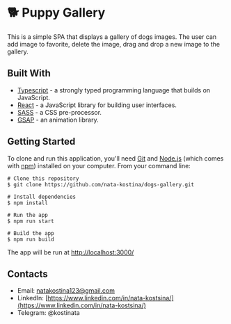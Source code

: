 # 🐕 Puppy Gallery

This is a simple SPA that displays a gallery of dogs images. The user can add image to favorite, delete the image, drag and drop a new image to the gallery.

## Built With

- [Typescript](https://www.typescriptlang.org/) - a strongly typed programming language that builds on JavaScript.
- [React](https://reactjs.org/) - a JavaScript library for building user interfaces.
- [SASS](https://sass-lang.com/) - a CSS pre-processor.
- [GSAP](https://greensock.com/gsap/) - an animation library.

## Getting Started

To clone and run this application, you'll need [Git](https://git-scm.com/) and [Node.js](https://nodejs.org/en/download/) (which comes with [npm](http://npmjs.com/)) installed on your computer. From your command line:

```
# Clone this repository
$ git clone https://github.com/nata-kostina/dogs-gallery.git

# Install dependencies
$ npm install

# Run the app
$ npm run start

# Build the app
$ npm run build
```

The app will be run at [http://localhost:3000/](http://localhost:3000/)

## Contacts

- Email: natakostina123@gmail.com
- LinkedIn: [https://www.linkedin.com/in/nata-kostsina/](https://www.linkedin.com/in/nata-kostsina/)
- Telegram: @kostinata
